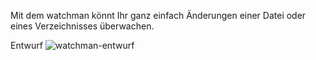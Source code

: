 Mit dem watchman könnt Ihr ganz einfach Änderungen einer Datei oder eines Verzeichnisses überwachen.

Entwurf
![watchman-entwurf](https://user-images.githubusercontent.com/22843570/28134171-7075528a-6742-11e7-8cb4-6c3a0a53873e.png)
